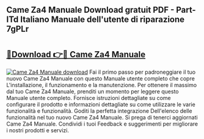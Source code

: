 ## Came Za4 Manuale Download gratuit PDF - Part-ITd Italiano Manuale dell'utente di riparazione 7gPLr

# <h2><a href="http://dffavl.blite.top/?on=Came+Za4+Manuale">🔗Download 👉🔴 Came Za4 Manuale</a></h2>

[![Came Za4 Manuale download](https://i.imgur.com/lujVjoI.png)](http://dffavl.blite.top/?on=Came+Za4+Manuale)
Fai il primo passo per padroneggiare il tuo nuovo Came Za4 Manuale con questo Manuale utente completo che copre L'installazione, il funzionamento e la manutenzione. Per ottenere il massimo dal tuo Came Za4 Manuale, prenditi un momento per leggere questo Manuale utente completo. Fornisce istruzioni dettagliate su come configurare il prodotto e informazioni dettagliate su come utilizzare le varie funzionalità e funzionalità. Goditi la perfetta integrazione Dell'elenco delle funzionalità nel tuo nuovo Came Za4 Manuale. Si prega di tenerci aggiornati Came Za4 Manuale. Condividi i tuoi Feedback e suggerimenti per migliorare i nostri prodotti e servizi.
